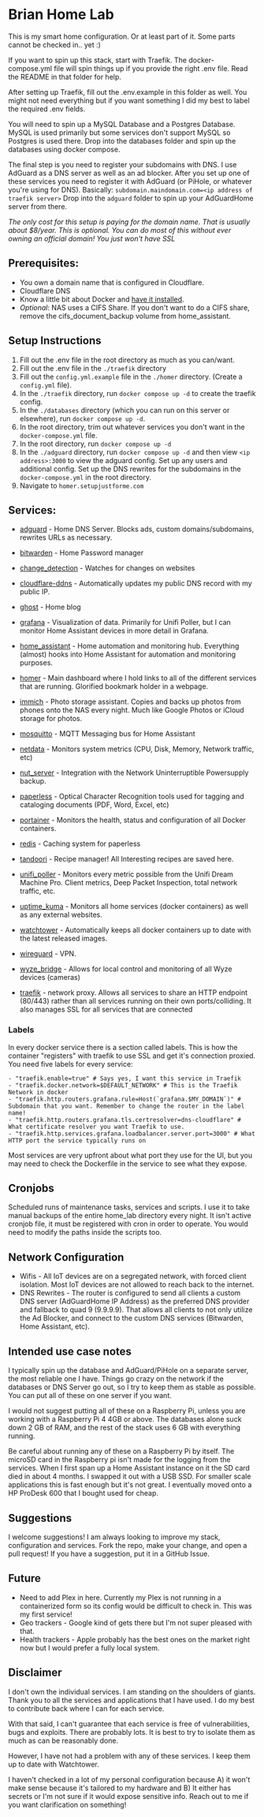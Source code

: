 # Brian Home Lab

This is my smart home configuration. Or at least part of it. Some parts cannot be checked in.. yet :)

If you want to spin up this stack, start with Traefik. The docker-compose.yml file will spin things up if you provide the right .env file. Read the README in that folder for help.

After setting up Traefik, fill out the .env.example in this folder as well. You might not need everything but if you want something I did my best to label the required .env fields.

You will need to spin up a MySQL Database and a Postgres Database. MySQL is used primarily but some services don't support MySQL so Postgres is used there. Drop into the databases folder and spin up the databases using docker compose.

The final step is you need to register your subdomains with DNS. I use AdGuard as a DNS server as well as an ad blocker. After you set up one of these services you need to register it with AdGuard (or PiHole, or whatever you're using for DNS). Basically:
`subdomain.maindomain.com=<ip address of traefik server>`
Drop into the `adguard` folder to spin up your AdGuardHome server from there.

*The only cost for this setup is paying for the domain name. That is usually about $8/year. This is optional. You can do most of this without ever owning an official domain! You just won't have SSL*

## Prerequisites:
* You own a domain name that is configured in Cloudflare.
* Cloudflare DNS
* Know a little bit about Docker and [have it installed](https://docs.docker.com/get-docker/).
* *Optional*: NAS uses a CIFS Share. If you don't want to do a CIFS share, remove the cifs_document_backup volume from home_assistant.

## Setup Instructions
1. Fill out the .env file in the root directory as much as you can/want.
2. Fill out the .env file in the `./traefik` directory
3. Fill out the `config.yml.example` file in the `./homer` directory. (Create a `config.yml` file).
3. In the `./traefik` directory, run `docker compose up -d` to create the traefik config.
4. In the `./databases` directory (which you can run on this server or elsewhere), run `docker compose up -d`.
5. In the root directory, trim out whatever services you don't want in the `docker-compose.yml` file.
6. In the root directory, run `docker compose up -d`
7. In the `./adguard` directory, run `docker compose up -d` and then view `<ip address>:3000` to view the adguard config. Set up any users and additional config. Set up the DNS rewrites for the subdomains in the `docker-compose.yml` in the root directory.
8. Navigate to `homer.setupjustforme.com`

## Services:
* [adguard](https://github.com/AdguardTeam/AdGuardHome) - Home DNS Server. Blocks ads, custom domains/subdomains, rewrites URLs as necessary.
* [bitwarden](https://github.com/dani-garcia/vaultwarden) - Home Password manager
* [change_detection](https://github.com/dgtlmoon/changedetection.io) - Watches for changes on websites
* [cloudflare-ddns](https://github.com/timothymiller/cloudflare-ddns) - Automatically updates my public DNS record with my public IP.
* [ghost](https://hub.docker.com/_/ghost) - Home blog
* [grafana](https://github.com/grafana/grafana) - Visualization of data. Primarily for Unifi Poller, but I can monitor Home Assistant devices in more detail in Grafana.
* [home_assistant](https://github.com/home-assistant/core) - Home automation and monitoring hub. Everything (almost) hooks into Home Assistant for automation and monitoring purposes.
* [homer](https://github.com/bastienwirtz/homer) - Main dashboard where I hold links to all of the different services that are running. Glorified bookmark holder in a webpage.
* [immich](https://github.com/immich-app/immich) - Photo storage assistant. Copies and backs up photos from phones onto the NAS every night. Much like Google Photos or iCloud storage for photos.
* [mosquitto](https://github.com/eclipse/mosquitto) - MQTT Messaging bus for Home Assistant
* [netdata](https://github.com/netdata/netdata) - Monitors system metrics (CPU, Disk, Memory, Network traffic, etc)
* [nut_server](https://hub.docker.com/r/instantlinux/nut-upsd) - Integration with the Network Uninterruptible Powersupply backup.
* [paperless](https://github.com/paperless-ngx/paperless-ngx) - Optical Character Recognition tools used for tagging and cataloging documents (PDF, Word, Excel, etc)
* [portainer](https://github.com/portainer/portainer) - Monitors the health, status and configuration of all Docker containers.
* [redis](https://github.com/redis/redis) - Caching system for paperless
* [tandoori](https://github.com/TandoorRecipes/recipes) - Recipe manager! All Interesting recipes are saved here.
* [unifi_poller](https://github.com/unpoller/unpoller) - Monitors every metric possible from the Unifi Dream Machine Pro. Client metrics, Deep Packet Inspection, total network traffic, etc.
* [uptime_kuma](https://github.com/louislam/uptime-kuma) - Monitors all home services (docker containers) as well as any external websites.
* [watchtower](https://github.com/containrrr/watchtower) - Automatically keeps all docker containers up to date with the latest released images.
* [wireguard](https://github.com/linuxserver/docker-wireguard) - VPN.
* [wyze_bridge](https://github.com/mrlt8/docker-wyze-bridge) - Allows for local control and monitoring of all Wyze devices (cameras)


* [traefik](https://github.com/traefik/traefik) - network proxy. Allows all services to share an HTTP endpoint (80/443) rather than all services running on their own ports/colliding. It also manages SSL for all services that are connected


### Labels
In every docker service there is a section called labels. This is how the container "registers" with traefik to use SSL and get it's connection proxied. You need five labels for every service:
```
- "traefik.enable=true" # Says yes, I want this service in Traefik
- "traefik.docker.network=$DEFAULT_NETWORK" # This is the Traefik Network in docker
- "traefik.http.routers.grafana.rule=Host(`grafana.$MY_DOMAIN`)" # Subdomain that you want. Remember to change the router in the label name!
- "traefik.http.routers.grafana.tls.certresolver=dns-cloudflare" # What certificate resolver you want Traefik to use.
- "traefik.http.services.grafana.loadbalancer.server.port=3000" # What HTTP port the service typically runs on
```
Most services are very upfront about what port they use for the UI, but you may need to check the Dockerfile in the service to see what they expose.

## Cronjobs
Scheduled runs of maintenance tasks, services and scripts. I use it to take manual backups of the entire home_lab directory every night. It isn't active cronjob file, it must be registered with cron in order to operate. You would need to modify the paths inside the scripts too.

## Network Configuration
* Wifis - All IoT devices are on a segregated network, with forced client isolation. Most IoT devices are not allowed to reach back to the internet.
* DNS Rewrites - The router is configured to send all clients a custom DNS server (AdGuardHome IP Address) as the preferred DNS provider and fallback to quad 9 (9.9.9.9). That allows all clients to not only utilize the Ad Blocker, and connect to the custom DNS services (Bitwarden, Home Assistant, etc).

## Intended use case notes
I typically spin up the database and AdGuard/PiHole on a separate server, the most reliable one I have. Things go crazy on the network if the databases or DNS Server go out, so I try to keep them as stable as possible. You can put all of these on one server if you want.

I would not suggest putting all of these on a Raspberry Pi, unless you are working with a Raspberry Pi 4 4GB or above. The databases alone suck down 2 GB of RAM, and the rest of the stack uses 6 GB with everything running.

Be careful about running any of these on a Raspberry Pi by itself. The microSD card in the Raspberry pi isn't made for the logging from the services. When I first span up a Home Assistant instance on it the SD card died in about 4 months. I swapped it out with a USB SSD. For smaller scale applications this is fast enough but it's not great. I eventually moved onto a HP ProDesk 600 that I bought used for cheap.

## Suggestions
I welcome suggestions! I am always looking to improve my stack, configuration and services. Fork the repo, make your change, and open a pull request! If you have a suggestion, put it in a GitHub Issue.

## Future
- Need to add Plex in here. Currently my Plex is not running in a containerized form so its config would be difficult to check in. This was my first service!
- Geo trackers - Google kind of gets there but I'm not super pleased with that.
- Health trackers - Apple probably has the best ones on the market right now but I would prefer a fully local system.



## Disclaimer
I don't own the individual services. I am standing on the shoulders of giants. Thank you to all the services and applications that I have used. I do my best to contribute back where I can for each service.

With that said, I can't guarantee that each service is free of vulnerabilities, bugs and exploits. There are probably lots. It is best to try to isolate them as much as can be reasonably done.

However, I have not had a problem with any of these services. I keep them up to date with Watchtower.

I haven't checked in a lot of my personal configuration because A) it won't make sense because it's tailored to my hardware and B) It either has secrets or I'm not sure if it would expose sensitive info. Reach out to me if you want clarification on something!
